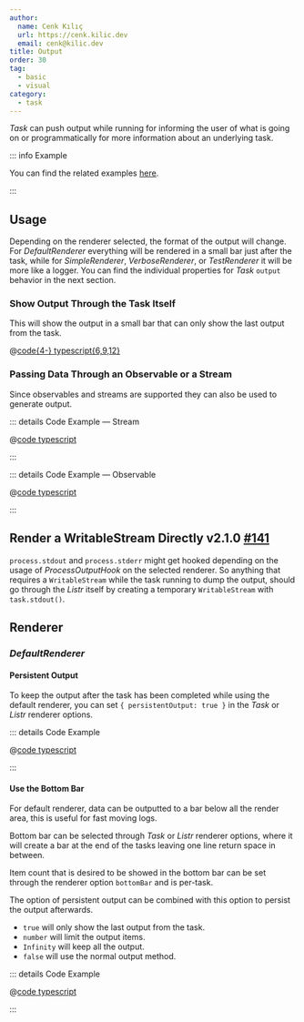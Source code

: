 ```yaml
---
author:
  name: Cenk Kılıç
  url: https://cenk.kilic.dev
  email: cenk@kilic.dev
title: Output
order: 30
tag:
  - basic
  - visual
category:
  - task
---
```


_Task_ can push output while running for informing the user of what is going on or programmatically for more information about an underlying task.

<!-- more -->

::: info Example

You can find the related examples [here](https://github.com/cenk1cenk2/listr2/tree/master/examples/task-output.example.ts).

:::

## Usage

Depending on the renderer selected, the format of the output will change. For _DefaultRenderer_ everything will be rendered in a small bar just after the task, while for _SimpleRenderer_, _VerboseRenderer_, or _TestRenderer_ it will be more like a logger. You can find the individual properties for _Task_ `output` behavior in the next section.

### Show Output Through the Task Itself

This will show the output in a small bar that can only show the last output from the task.

@[code{4-} typescript{6,9,12}](../../examples/docs/task/output/with-task.ts)

### Passing Data Through an Observable or a Stream

Since observables and streams are supported they can also be used to generate output.

::: details <FontIcon icon="material-symbols:code-blocks-outline" /> Code Example — Stream

@[code typescript](../../examples/docs/task/output/stream.ts)

:::

::: details <FontIcon icon="material-symbols:code-blocks-outline" /> Code Example — Observable

@[code typescript](../../examples/docs/task/output/observable.ts)

:::

## Render a WritableStream Directly <Badge><FontIcon icon="mdi:tag-text-outline" /> v2.1.0</Badge> <Badge type="warning"><FontIcon icon="mdi:github" /> [#141](https://github.com/cenk1cenk2/listr2/issues/31)</Badge>

`process.stdout` and `process.stderr` might get hooked depending on the usage of _ProcessOutputHook_ on the selected renderer. So anything that requires a `WritableStream` while the task running to dump the output, should go through the _Listr_ itself by creating a temporary `WritableStream` with `task.stdout()`.

## Renderer

### _DefaultRenderer_

#### Persistent Output

To keep the output after the task has been completed while using the default renderer, you can set `{ persistentOutput: true }` in the _Task_ or _Listr_ renderer options.

::: details <FontIcon icon="material-symbols:code-blocks-outline" /> Code Example

@[code typescript](../../examples/docs/task/output/renderer-default-persistent.ts)

:::

#### Use the Bottom Bar

For default renderer, data can be outputted to a bar below all the render area, this is useful for fast moving logs.

Bottom bar can be selected through _Task_ or _Listr_ renderer options, where it will create a bar at the end of the tasks leaving one line return space in between.

Item count that is desired to be showed in the bottom bar can be set through the renderer option `bottomBar` and is per-task.

The option of persistent output can be combined with this option to persist the output afterwards.

- `true` will only show the last output from the task.
- `number` will limit the output items.
- `Infinity` will keep all the output.
- `false` will use the normal output method.

::: details <FontIcon icon="material-symbols:code-blocks-outline" /> Code Example

@[code typescript](../../examples/docs/task/output/renderer-default-bottombar.ts)

:::
